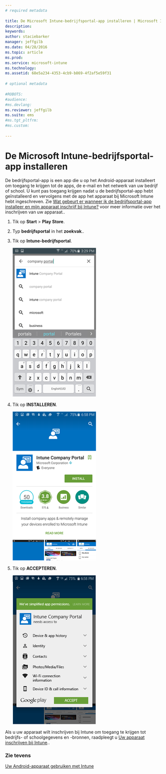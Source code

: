 ```yaml
---
# required metadata

title: De Microsoft Intune-bedrijfsportal-app installeren | Microsoft Intune
description:
keywords:
author: staciebarker
manager: jeffgilb
ms.date: 04/28/2016
ms.topic: article
ms.prod:
ms.service: microsoft-intune
ms.technology:
ms.assetid: 68e5a234-4353-4cb9-b869-4f2af5e59f31

# optional metadata

#ROBOTS:
#audience:
#ms.devlang:
ms.reviewer: jeffgilb
ms.suite: ems
#ms.tgt_pltfrm:
#ms.custom:

---
```



# De Microsoft Intune-bedrijfsportal-app installeren

De bedrijfsportal-app is een app die u op het Android-apparaat installeert om toegang te krijgen tot de apps, de e-mail en het netwerk van uw bedrijf of school.  U kunt pas toegang krijgen nadat u de bedrijfsportal-app hebt geïnstalleerd en vervolgens met de app het apparaat bij Microsoft Intune hebt ingeschreven. Zie [Wat gebeurt er wanneer ik de bedrijfsportal-app installeer en mijn apparaat inschrijf bij Intune?](what-happens-if-you-install-the-company-portal-app-and-enroll-your-device-in-intune-android.md) voor meer informatie over het inschrijven van uw apparaat..

1.  Tik op **Start** &gt; **Play Store**.

2.  Typ **bedrijfsportal** in het **zoekvak**..

3.  Tik op **Intune-bedrijfsportal**.

    ![android-zoeken-bedrijfsportal](./media/and-cpinstall-1-search-cp.png)

4.  Tik op **INSTALLEREN**.

    ![android-installeren-bedrijfsportal](./media/and-cpinstall-2-install.png)

5.  Tik op **ACCEPTEREN**.

    ![android-voorwaarden-accepteren-bedrijfsportal](./media/and-cpinstall-3-cp-accept.png)

Als u uw apparaat wilt inschrijven bij Intune om toegang te krijgen tot bedrijfs- of schoolgegevens en -bronnen, raadpleegt u [Uw apparaat inschrijven bij Intune](enroll-your-device-in-Intune-android.md)..

### Zie tevens
[Uw Android-apparaat gebruiken met Intune](using-your-android-device-with-intune.md)

<!--HONumber=May16_HO1-->


